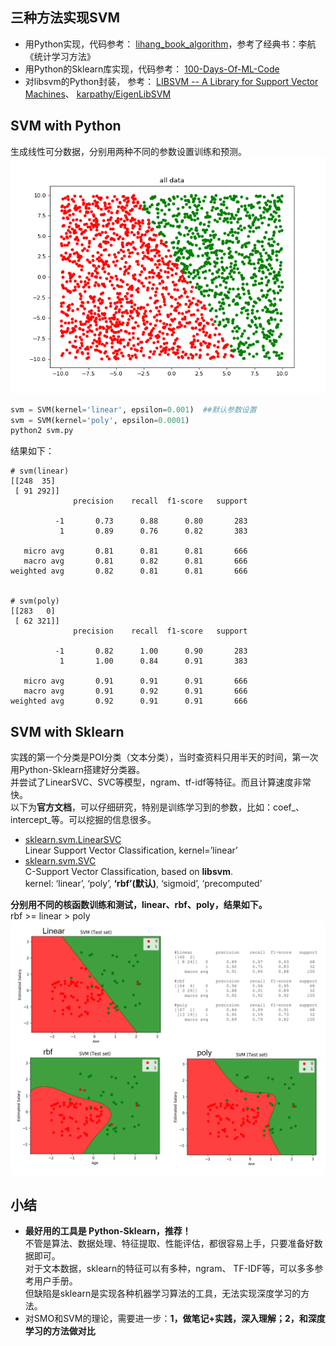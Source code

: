 ## 三种方法实现SVM
- 用Python实现，代码参考： [lihang_book_algorithm](https://github.com/huankiki/lihang_book_algorithm)，参考了经典书：李航《统计学习方法》
- 用Python的Sklearn库实现，代码参考： [100-Days-Of-ML-Code](https://github.com/Avik-Jain/100-Days-Of-ML-Code) 
- 对libsvm的Python封装， 参考： [LIBSVM -- A Library for Support Vector Machines](https://www.csie.ntu.edu.tw/~cjlin/libsvm/)、  [karpathy/EigenLibSVM](https://github.com/karpathy/EigenLibSVM)


## SVM with Python
生成线性可分数据，分别用两种不同的参数设置训练和预测。  
![](./graph/svm_python.png)  
```python
svm = SVM(kernel='linear', epsilon=0.001)  ##默认参数设置
svm = SVM(kernel='poly', epsilon=0.0001)
python2 svm.py
```

结果如下：
```text
# svm(linear)
[[248  35]
 [ 91 292]]
              precision    recall  f1-score   support

          -1       0.73      0.88      0.80       283
           1       0.89      0.76      0.82       383

   micro avg       0.81      0.81      0.81       666
   macro avg       0.81      0.82      0.81       666
weighted avg       0.82      0.81      0.81       666


# svm(poly)
[[283   0]
 [ 62 321]]
              precision    recall  f1-score   support

          -1       0.82      1.00      0.90       283
           1       1.00      0.84      0.91       383

   micro avg       0.91      0.91      0.91       666
   macro avg       0.91      0.92      0.91       666
weighted avg       0.92      0.91      0.91       666
```

## SVM with Sklearn
实践的第一个分类是POI分类（文本分类），当时查资料只用半天的时间，第一次用Python-Sklearn搭建好分类器。  
并尝试了LinearSVC、SVC等模型，ngram、tf-idf等特征。而且计算速度非常快。  
以下为**官方文档**，可以仔细研究，特别是训练学习到的参数，比如：coef_、intercept_等。可以挖掘的信息很多。
- [sklearn.svm.LinearSVC](https://scikit-learn.org/stable/modules/generated/sklearn.svm.LinearSVC.html#sklearn.svm.LinearSVC)  
Linear Support Vector Classification, kernel=’linear’
- [sklearn.svm.SVC](https://scikit-learn.org/stable/modules/generated/sklearn.svm.SVC.html#sklearn.svm.SVC)  
C-Support Vector Classification, based on **libsvm**.  
kernel: ‘linear’, ‘poly’, **‘rbf’(默认)**, ‘sigmoid’, ‘precomputed’

**分别用不同的核函数训练和测试，linear、rbf、poly，结果如下。**  
rbf >= linear > poly  
![](./graph/svm_sklearn.png)


## 小结
- **最好用的工具是 Python-Sklearn，推荐！**  
不管是算法、数据处理、特征提取、性能评估，都很容易上手，只要准备好数据即可。  
对于文本数据，sklearn的特征可以有多种，ngram、 TF-IDF等，可以多多参考用户手册。  
但缺陷是sklearn是实现各种机器学习算法的工具，无法实现深度学习的方法。
- 对SMO和SVM的理论，需要进一步：**1，做笔记+实践，深入理解；2，和深度学习的方法做对比**
